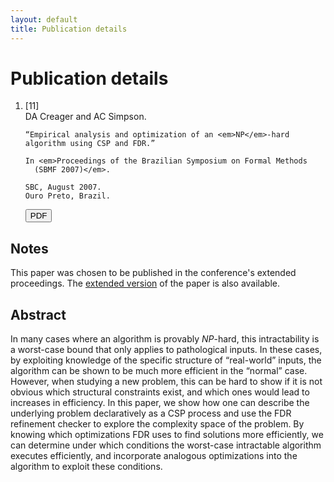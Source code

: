```yaml
---
layout: default
title: Publication details
---
```


# Publication details

<ol class="publications">
<li class="reference">
  <div class="citation_number">[11]</div>
  <div class="citation">
    DA Creager and AC Simpson.

    “Empirical analysis and optimization of an <em>NP</em>-hard
    algorithm using CSP and FDR.”

    In <em>Proceedings of the Brazilian Symposium on Formal Methods
      (SBMF 2007)</em>.

    SBC, August 2007.
    Ouro Preto, Brazil.
  </div>

  <div class="downloads">
    <a href="csp-algorithm-study.pdf">
    <button type="button" class="btn btn-primary">
      <span class="glyphicon glyphicon-download"></span> PDF
    </button>
    </a>
  </div>
</li>
</ol>

## Notes

This paper was chosen to be published in the conference's extended proceedings.
The [extended version](../014-csp-algorithm-study) of the paper is also
available.

## Abstract

In many cases where an algorithm is provably *NP*-hard, this
intractability is a worst-case bound that only applies to pathological
inputs.  In these cases, by exploiting knowledge of the specific
structure of “real-world” inputs, the algorithm can be shown to be
much more efficient in the “normal” case.  However, when studying a
new problem, this can be hard to show if it is not obvious which
structural constraints exist, and which ones would lead to increases
in efficiency.  In this paper, we show how one can describe the
underlying problem declaratively as a CSP process and use the FDR
refinement checker to explore the complexity space of the problem.  By
knowing which optimizations FDR uses to find solutions more
efficiently, we can determine under which conditions the worst-case
intractable algorithm executes efficiently, and incorporate analogous
optimizations into the algorithm to exploit these conditions.
